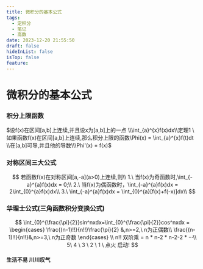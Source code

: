 ```yaml
---
title: 微积分的基本公式
tags:
  - 定积分
  - 笔记
  - 高数
date: 2023-12-20 21:55:50
draft: false
hideInList: false
isTop: false
feature:
---
```

# 微积分的基本公式

### 积分上限函数

$设f(x)在区间[a,b]上连续,并且设x为[a,b]上的一点 \\\int_{a}^{x}f(x)dx\\定理1 \ 如果函数f(x)在区间[a,b]上连续,那么积分上限的函数\Phi(x) = \int_{a}^{x}f(t)dt \\在[a,b]可导,并且他的导数\\\Phi'(x) = f(x)$





### 对称区间三大公式

$$
若函数f(x)在对称区间[a,-a](a>0)上连续,则\\
1.\ 当f(x)为奇函数时,\int_{-a}^{a}f(x)dx = 0;\\
2.\ 当f(x)为偶函数时，\int_{-a}^{a}f(x)dx = 2\int_{0}^{a}f(x)dx\\
3.\ \int_{-a}^{a}f(x)dx = \int_{0}^{a}[f(x)+f(-x)]dx\\
$$

### 华理士公式(三角函数积分变换公式)

$$
\int_{0}^{\frac{\pi}{2}}sin^nxdx=\int_{0}^{\frac{\pi}{2}}cos^nxdx = \begin{cases}
\frac{(n-1)!!}{n!!}\frac{\pi}{2} &,n>=2,\ n为正偶数\\
\frac{(n-1)!!}{n!!}&,n>=3,\ n为正奇数
\end{cases}
\\
n!! 双阶乘 = n * n-2 * n-2-2 * ···\\
5\ 4 \ 3 \ 2 \ 1 \ 点火 启动!
$$



#### 生活不易 川川叹气
